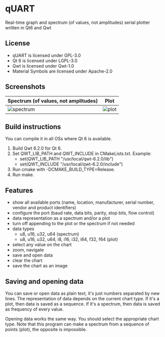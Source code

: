 # qUART
Real-time graph and spectrum (of values, not amplitudes) serial plotter written in Qt6 and Qwt

## License
- qUART is licensed under GPL-3.0
- Qt 6 is licensed under LGPL-3.0
- Qwt is licensed under Qwt-1.0
- Material Symbols are licensed under Apache-2.0

## Screenshots
| Spectrum (of values, not amplitudes) | Plot |
| --- | --- |
| ![spectrum](https://user-images.githubusercontent.com/93074662/205555655-4cb67c9c-0a14-43bb-ba4d-97d756e9d073.png) | ![plot](https://user-images.githubusercontent.com/93074662/205555659-1c2f4fb0-b8cf-4367-a49d-d5a40f20f3fc.png)

## Build instructions
You can compile it in all OSs where Qt 6 is available.
1. Build Qwt 6.2.0 for Qt 6.
2. Set QWT_LIB_PATH and QWT_INCLUDE in CMakeLists.txt. Example:
    - set(QWT_LIB_PATH "/usr/local/qwt-6.2.0/lib")
    - set(QWT_INCLUDE "/usr/local/qwt-6.2.0/include")
3. Run cmake with -DCMAKE_BUILD_TYPE=Release.
4. Run make.

## Features
- show all available ports (name, location, manufacturer, serial number, vendor and product identifiers)
- configure the port (baud rate, data bits, parity, stop bits, flow control)
- data representation as a spectrum and/or a plot
- turn off appending to the plot or the spectrum if not needed
- data types
    - u8, u16, u32, u64 (spectrum)
    - u8, u16, u32, u64, i8, i16, i32, i64, f32, f64 (plot)
- select any value on the chart
- zoom, navigate
- save and open data
- clear the chart
- save the chart as an image

## Saving and opening data
You can save or open data as plain text, it's just numbers separated by new lines. The representation of data depends on the current chart type. If it's a plot, then data is saved as a sequence. If it's a spectrum, then data is saved as frequency of every value.

Opening data works the same way. You should select the appropriate chart type. Note that this program can make a spectrum from a sequence of points (plot), the opposite is impossible.
